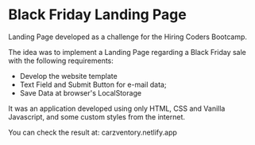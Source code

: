 # Black Friday Landing Page
Landing Page developed as a challenge for the Hiring Coders Bootcamp.

The idea was to implement a Landing Page regarding a Black Friday sale with the following requirements:

* Develop the website template  
* Text Field and Submit Button for e-mail data; 
* Save Data at browser's LocalStorage

It was an application developed using only HTML, CSS and Vanilla Javascript, and some custom styles from the internet.

You can check the result at: carzventory.netlify.app 
